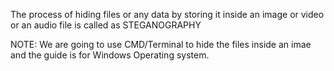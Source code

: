 The process of hiding files or any data by storing it inside an image or video or an audio file is called as STEGANOGRAPHY

NOTE:
We are going to use CMD/Terminal to hide the files inside an imae and the guide is for Windows Operating system.
